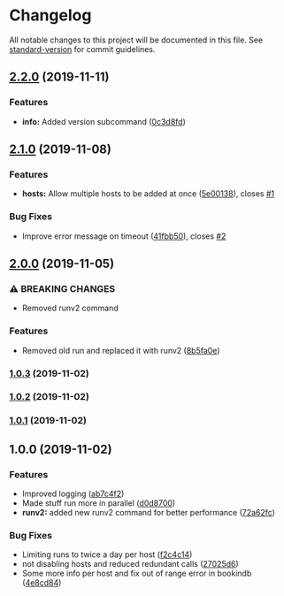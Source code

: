 # Changelog

All notable changes to this project will be documented in this file. See [standard-version](https://github.com/conventional-changelog/standard-version) for commit guidelines.

## [2.2.0](https://github.com/gnur/demeter/compare/v2.1.0...v2.2.0) (2019-11-11)


### Features

* **info:** Added version subcommand ([0c3d8fd](https://github.com/gnur/demeter/commit/0c3d8fd891d9e47b09168aaf59cb3396911fbe14))

## [2.1.0](https://github.com/gnur/demeter/compare/v2.0.0...v2.1.0) (2019-11-08)


### Features

* **hosts:** Allow multiple hosts to be added at once ([5e00138](https://github.com/gnur/demeter/commit/5e00138858e1fb60ec867731faac9bda2c08bf19)), closes [#1](https://github.com/gnur/demeter/issues/1)


### Bug Fixes

* Improve error message on timeout ([41fbb50](https://github.com/gnur/demeter/commit/41fbb501d8df95680a8bd28f6adf44d18589956b)), closes [#2](https://github.com/gnur/demeter/issues/2)

## [2.0.0](https://github.com/gnur/demeter/compare/v1.0.3...v2.0.0) (2019-11-05)


### ⚠ BREAKING CHANGES

* Removed runv2 command

### Features

* Removed old run and replaced it with runv2 ([8b5fa0e](https://github.com/gnur/demeter/commit/8b5fa0e39d294cd04a4216cc70c5d748c13891f0))

### [1.0.3](https://github.com/gnur/demeter/compare/v1.0.2...v1.0.3) (2019-11-02)

### [1.0.2](https://github.com/gnur/demeter/compare/v1.0.1...v1.0.2) (2019-11-02)

### [1.0.1](https://github.com/gnur/demeter/compare/v1.0.0...v1.0.1) (2019-11-02)

## 1.0.0 (2019-11-02)


### Features

* Improved logging ([ab7c4f2](https://github.com/gnur/demeter/commit/ab7c4f23a336e04fbfdf589dedc747588f4664f2))
* Made stuff run more in parallel ([d0d8700](https://github.com/gnur/demeter/commit/d0d8700306a7761ed1b3b0b73e48949ded43c1b1))
* **runv2:** added new runv2 command for better performance ([72a62fc](https://github.com/gnur/demeter/commit/72a62fcf615601675764eed0818a5cca070f7c03))


### Bug Fixes

* Limiting runs to twice a day per host ([f2c4c14](https://github.com/gnur/demeter/commit/f2c4c14d2a511fa9d6cc67c9427e6fc6d11a35b4))
* not disabling hosts and reduced redundant calls ([27025d6](https://github.com/gnur/demeter/commit/27025d6c84ca865a6f989394463804c0a6c56a8f))
* Some more info per host and fix out of range error in bookindb ([4e8cd84](https://github.com/gnur/demeter/commit/4e8cd84fd464b688c0a418921f1a20cc6d676441))
